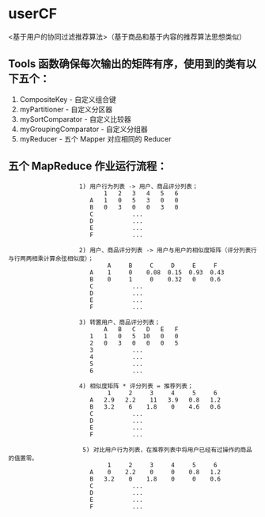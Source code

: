 # userCF
<基于用户的协同过滤推荐算法>（基于商品和基于内容的推荐算法思想类似）

## Tools 函数确保每次输出的矩阵有序，使用到的类有以下五个：

  1) CompositeKey - 自定义组合键
  2) myPartitioner - 自定义分区器
  3) mySortComparator - 自定义比较器
  4) myGroupingComparator - 自定义分组器
  5) myReducer - 五个 Mapper 对应相同的 Reducer
  
## 五个 MapReduce 作业运行流程：

                        1) 用户行为列表 -> 用户、商品评分列表；
                               1   2   3   4   5   6
                           A   1   0   5   3   0   0
                           B   0   3   0   0   3   0
                           C           ...
                           D           ...
                           E           ...
                           F           ...
                           
                        2) 用户、商品评分列表 -> 用户与用户的相似度矩阵（评分列表行与行两两相乘计算余弦相似度）；
                                A     B     C     D     E     F
                           A    1     0    0.08  0.15  0.93  0.43
                           B    0     1     0    0.32   0    0.6 
                           C           ...
                           D           ...
                           E           ...
                           F           ...
                           
                        3) 转置用户、商品评分列表；
                               A   B   C   D   E   F
                           1   1   0   5  10   0   0
                           2   0   3   0   0   0   5
                           3           ...
                           4           ...
                           5           ...
                           6           ...
                           
                        4) 相似度矩阵 * 评分列表 = 推荐列表；
                                1     2     3     4     5     6
                           A   2.9   2.2    11   3.9   0.8   1.2
                           B   3.2    6    1.8    0    4.6   0.6
                           C           ...
                           D           ...
                           E           ...
                           F           ...
                           
                         5) 对比用户行为列表，在推荐列表中将用户已经有过操作的商品的值置零。
                                1     2     3     4     5     6
                           A    0    2.2    0     0    0.8   1.2
                           B   3.2    0    1.8    0     0    0.6
                           C           ...
                           D           ...
                           E           ...
                           F           ...
